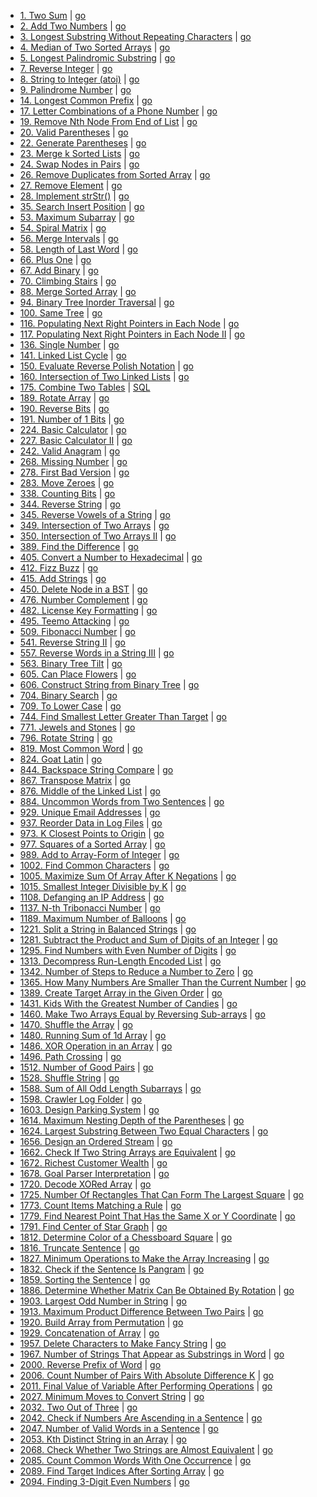 - [1. Two Sum](https://leetcode.com/problems/two-sum/)
  | [go](0000/0001.%20Two%20Sum/go/main.go)
- [2. Add Two Numbers](https://leetcode.com/problems/add-two-numbers/)
  | [go](0000/0002.%20Add%20Two%20Numbers/go/main.go)
- [3. Longest Substring Without Repeating Characters](https://leetcode.com/problems/longest-substring-without-repeating-characters/)
  | [go](0000/0003.%20Longest%20Substring%20Without%20Repeating%20Characters/go/main.go)
- [4. Median of Two Sorted Arrays](https://leetcode.com/problems/median-of-two-sorted-arrays/)
  | [go](0000/0004.%20Median%20of%20Two%20Sorted%20Arrays/go/main.go)
- [5. Longest Palindromic Substring](https://leetcode.com/problems/longest-palindromic-substring/)
  | [go](0000/0005.%20Longest%20Palindromic%20Substring/go/main.go)
- [7. Reverse Integer](https://leetcode.com/problems/reverse-integer/)
  | [go](0000/0007.%20Reverse%20Integer/go/main.go)
- [8. String to Integer (atoi)](https://leetcode.com/problems/string-to-integer-atoi/)
  | [go](0000/0008.%20String%20to%20Integer%20(atoi)/go/main.go)
- [9. Palindrome Number](https://leetcode.com/problems/palindrome-number/)
  | [go](0000/0009.%20Palindrome%20Number/go/main.go)
- [14. Longest Common Prefix](https://leetcode.com/problems/longest-common-prefix/)
  | [go](0000/0014.%20Longest%20Common%20Prefix/go/main.go)
- [17. Letter Combinations of a Phone Number](https://leetcode.com/problems/letter-combinations-of-a-phone-number/)
  | [go](0000/0017.%20Letter%20Combinations%20of%20a%20Phone%20Number/go/main.go)
- [19. Remove Nth Node From End of List](https://leetcode.com/problems/remove-nth-node-from-end-of-list/)
  | [go](0000/0019.%20Remove%20Nth%20Node%20From%20End%20of%20List/go/main.go)
- [20. Valid Parentheses](https://leetcode.com/problems/valid-parentheses/)
  | [go](0000/0020.%20Valid%20Parentheses/go/main.go)
- [22. Generate Parentheses](https://leetcode.com/problems/generate-parentheses/)
  | [go](0000/0022.%20Generate%20Parentheses/go/main.go)
- [23. Merge k Sorted Lists](https://leetcode.com/problems/merge-k-sorted-lists/)
  | [go](0000/0023.%20Merge%20k%20Sorted%20Lists/go/main.go)
- [24. Swap Nodes in Pairs](https://leetcode.com/problems/swap-nodes-in-pairs/)
  | [go](0000/0024.%20Swap%20Nodes%20in%20Pairs/go/main.go)
- [26. Remove Duplicates from Sorted Array](https://leetcode.com/problems/remove-duplicates-from-sorted-array/)
  | [go](0000/0026.%20Remove%20Duplicates%20from%20Sorted%20Array/go/main.go)
- [27. Remove Element](https://leetcode.com/problems/remove-element/)
  | [go](0000/0027.%20Remove%20Element/go/main.go)
- [28. Implement strStr()](https://leetcode.com/problems/implement-strstr/)
  | [go](0000/0028.%20Implement%20strStr()/go/main.go)
- [35. Search Insert Position](https://leetcode.com/problems/search-insert-position/)
  | [go](0000/0035.%20Search%20Insert%20Position/go/main.go)
- [53. Maximum Subarray](https://leetcode.com/problems/maximum-subarray/)
  | [go](0000/0053.%20Maximum%20Subarray/go/main.go)
- [54. Spiral Matrix](https://leetcode.com/problems/spiral-matrix/)
  | [go](0000/0054.%20Spiral%20Matrix/go/main.go)
- [56. Merge Intervals](https://leetcode.com/problems/merge-intervals/)
  | [go](0000/0056.%20Merge%20Intervals/go/main.go)
- [58. Length of Last Word](https://leetcode.com/problems/length-of-last-word/)
  | [go](0000/0058.%20Length%20of%20Last%20Word/go/main.go)
- [66. Plus One](https://leetcode.com/problems/plus-one/)
  | [go](0000/0066.%20Plus%20One/go/main.go)
- [67. Add Binary](https://leetcode.com/problems/add-binary/)
  | [go](0000/0067.%20Add%20Binary/go/main.go)
- [70. Climbing Stairs](https://leetcode.com/problems/climbing-stairs/)
  | [go](0000/0070.%20Climbing%20Stairs/go/main.go)
- [88. Merge Sorted Array](https://leetcode.com/problems/merge-sorted-array/)
  | [go](0000/0088.%20Merge%20Sorted%20Array/go/main.go)
- [94. Binary Tree Inorder Traversal](https://leetcode.com/problems/binary-tree-inorder-traversal/)
  | [go](0000/0094.%20Binary%20Tree%20Inorder%20Traversal/go/main.go)
- [100. Same Tree](https://leetcode.com/problems/same-tree/)
  | [go](0100/0100.%20Same%20Tree/go/main.go)
- [116. Populating Next Right Pointers in Each Node](https://leetcode.com/problems/populating-next-right-pointers-in-each-node/)
  | [go](0100/0116.%20Populating%20Next%20Right%20Pointers%20in%20Each%20Node/go/main.go)
- [117. Populating Next Right Pointers in Each Node II](https://leetcode.com/problems/populating-next-right-pointers-in-each-node-ii/)
  | [go](0100/0117.%20Populating%20Next%20Right%20Pointers%20in%20Each%20Node%20II/go/main.go)
- [136. Single Number](https://leetcode.com/problems/single-number/)
  | [go](0100/0136.%20Single%20Number/go/main.go)
- [141. Linked List Cycle](https://leetcode.com/problems/linked-list-cycle/)
  | [go](0100/0141.%20Linked%20List%20Cycle/go/main.go)
- [150. Evaluate Reverse Polish Notation](https://leetcode.com/problems/evaluate-reverse-polish-notation/)
  | [go](0100/0150.%20Evaluate%20Reverse%20Polish%20Notation/go/main.go)
- [160. Intersection of Two Linked Lists](https://leetcode.com/problems/intersection-of-two-linked-lists/)
  | [go](0100/0160.%20Intersection%20of%20Two%20Linked%20Lists/go/main.go)
- [175. Combine Two Tables](https://leetcode.com/problems/combine-two-tables/)
  | [SQL](0100/0175.%20Combine%20Two%20Tables/sql/main.sql)
- [189. Rotate Array](https://leetcode.com/problems/rotate-array/)
  | [go](0100/0189.%20Rotate%20Array/go/main.go)
- [190. Reverse Bits](https://leetcode.com/problems/reverse-bits/)
  | [go](0100/0190.%20Reverse%20Bits/go/main.go)
- [191. Number of 1 Bits](https://leetcode.com/problems/number-of-1-bits/)
  | [go](0100/0191.%20Number%20of%201%20Bits/go/main.go)
- [224. Basic Calculator](https://leetcode.com/problems/basic-calculator/)
  | [go](0200/0224.%20Basic%20Calculator/go/main.go)
- [227. Basic Calculator II](https://leetcode.com/problems/basic-calculator-ii/)
  | [go](0200/0227.%20Basic%20Calculator%20II/go/main.go)
- [242. Valid Anagram](https://leetcode.com/problems/valid-anagram/)
  | [go](0200/0242.%20Valid%20Anagram/go/main.go)
- [268. Missing Number](https://leetcode.com/problems/missing-number/)
  | [go](0200/0268.%20Missing%20Number/go/main.go)
- [278. First Bad Version](https://leetcode.com/problems/first-bad-version/)
  | [go](0200/0278.%20First%20Bad%20Version/go/main.go)
- [283. Move Zeroes](https://leetcode.com/problems/move-zeroes/)
  | [go](0200/0283.%20Move%20Zeroes/go/main.go)
- [338. Counting Bits](https://leetcode.com/problems/counting-bits/)
  | [go](0300/0338.%20Counting%20Bits/go/main.go)
- [344. Reverse String](https://leetcode.com/problems/reverse-string/)
  | [go](0300/0344.%20Reverse%20String/go/main.go)
- [345. Reverse Vowels of a String](https://leetcode.com/problems/reverse-vowels-of-a-string/)
  | [go](0300/0345.%20Reverse%20Vowels%20of%20a%20String/go/main.go)
- [349. Intersection of Two Arrays](https://leetcode.com/problems/intersection-of-two-arrays/)
  | [go](0300/0349.%20Intersection%20of%20Two%20Arrays/go/main.go)
- [350. Intersection of Two Arrays II](https://leetcode.com/problems/intersection-of-two-arrays-ii/)
  | [go](0300/0350.%20Intersection%20of%20Two%20Arrays%20II/go/main.go)
- [389. Find the Difference](https://leetcode.com/problems/find-the-difference/)
  | [go](0300/0389.%20Find%20the%20Difference/go/main.go)
- [405. Convert a Number to Hexadecimal](https://leetcode.com/problems/convert-a-number-to-hexadecimal/)
  | [go](0400/0405.%20Convert%20a%20Number%20to%20Hexadecimal/go/main.go)
- [412. Fizz Buzz](https://leetcode.com/problems/fizz-buzz/)
  | [go](0400/0412.%20Fizz%20Buzz/go/main.go)
- [415. Add Strings](https://leetcode.com/problems/add-strings/)
  | [go](0400/0415.%20Add%20Strings/go/main.go)
- [450. Delete Node in a BST](https://leetcode.com/problems/delete-node-in-a-bst/)
  | [go](0400/0450.%20Delete%20Node%20in%20a%20BST/go/main.go)
- [476. Number Complement](https://leetcode.com/problems/number-complement/)
  | [go](0400/0476.%20Number%20Complement/go/main.go)
- [482. License Key Formatting](https://leetcode.com/problems/license-key-formatting/)
  | [go](0400/0482.%20License%20Key%20Formatting/go/main.go)
- [495. Teemo Attacking](https://leetcode.com/problems/teemo-attacking/)
  | [go](0400/0495.%20Teemo%20Attacking/go/main.go)
- [509. Fibonacci Number](https://leetcode.com/problems/fibonacci-number/)
  | [go](0500/0509.%20Fibonacci%20Number/go/main.go)
- [541. Reverse String II](https://leetcode.com/problems/reverse-string-ii/)
  | [go](0500/0541.%20Reverse%20String%20II/go/main.go)
- [557. Reverse Words in a String III](https://leetcode.com/problems/reverse-words-in-a-string-iii/)
  | [go](0500/0557.%20Reverse%20Words%20in%20a%20String%20III/go/main.go)
- [563. Binary Tree Tilt](https://leetcode.com/problems/binary-tree-tilt/)
  | [go](0500/0563.%20Binary%20Tree%20Tilt/go/main.go)
- [605. Can Place Flowers](https://leetcode.com/problems/can-place-flowers/)
  | [go](0600/0605.%20Can%20Place%20Flowers/go/main.go)
- [606. Construct String from Binary Tree](https://leetcode.com/problems/construct-string-from-binary-tree/)
  | [go](0600/0606.%20Construct%20String%20from%20Binary%20Tree/go/main.go)
- [704. Binary Search](https://leetcode.com/problems/binary-search/)
  | [go](0700/0704.%20Binary%20Search/go/main.go)
- [709. To Lower Case](https://leetcode.com/problems/to-lower-case/)
  | [go](0700/0709.%20To%20Lower%20Case/go/main.go)
- [744. Find Smallest Letter Greater Than Target](https://leetcode.com/problems/find-smallest-letter-greater-than-target/)
  | [go](0700/0744.%20Find%20Smallest%20Letter%20Greater%20Than%20Target/go/main.go)
- [771. Jewels and Stones](https://leetcode.com/problems/jewels-and-stones/)
  | [go](0700/0771.%20Jewels%20and%20Stones/go/main.go)
- [796. Rotate String](https://leetcode.com/problems/rotate-string/)
  | [go](0700/0796.%20Rotate%20String/go/main.go)
- [819. Most Common Word](https://leetcode.com/problems/most-common-word/)
  | [go](0800/0819.%20Most%20Common%20Word/go/main.go)
- [824. Goat Latin](https://leetcode.com/problems/goat-latin/)
  | [go](0800/0824.%20Goat%20Latin/go/main.go)
- [844. Backspace String Compare](https://leetcode.com/problems/backspace-string-compare/)
  | [go](0800/0844.%20Backspace%20String%20Compare/go/main.go)
- [867. Transpose Matrix](https://leetcode.com/problems/transpose-matrix/)
  | [go](0800/0867.%20Transpose%20Matrix/go/main.go)
- [876. Middle of the Linked List](https://leetcode.com/problems/middle-of-the-linked-list/)
  | [go](0800/0876.%20Middle%20of%20the%20Linked%20List/go/main.go)
- [884. Uncommon Words from Two Sentences](https://leetcode.com/problems/uncommon-words-from-two-sentences/)
  | [go](0800/0884.%20Uncommon%20Words%20from%20Two%20Sentences/go/main.go)
- [929. Unique Email Addresses](https://leetcode.com/problems/unique-email-addresses/)
  | [go](0900/0929.%20Unique%20Email%20Addresses/go/main.go)
- [937. Reorder Data in Log Files](https://leetcode.com/problems/reorder-data-in-log-files/)
  | [go](0900/0937.%20Reorder%20Data%20in%20Log%20Files/go/main.go)
- [973. K Closest Points to Origin](https://leetcode.com/problems/k-closest-points-to-origin/)
  | [go](0900/0973.%20K%20Closest%20Points%20to%20Origin/go/main.go)
- [977. Squares of a Sorted Array](https://leetcode.com/problems/squares-of-a-sorted-array/)
  | [go](0900/0977.%20Squares%20of%20a%20Sorted%20Array/go/main.go)
- [989. Add to Array-Form of Integer](https://leetcode.com/problems/add-to-array-form-of-integer/)
  | [go](0900/0989.%20Add%20to%20Array-Form%20of%20Integer/go/main.go)
- [1002. Find Common Characters](https://leetcode.com/problems/find-common-characters/)
  | [go](1000/1002.%20Find%20Common%20Characters/go/main.go)
- [1005. Maximize Sum Of Array After K Negations](https://leetcode.com/problems/maximize-sum-of-array-after-k-negations/)
  | [go](1000/1005.%20Maximize%20Sum%20Of%20Array%20After%20K%20Negations/go/main.go)
- [1015. Smallest Integer Divisible by K](https://leetcode.com/problems/smallest-integer-divisible-by-k/)
  | [go](1000/1015.%20Smallest%20Integer%20Divisible%20by%20K/go/main.go)
- [1108. Defanging an IP Address](https://leetcode.com/problems/defanging-an-ip-address/)
  | [go](1100/1108.%20Defanging%20an%20IP%20Address/go/main.go)
- [1137. N-th Tribonacci Number](https://leetcode.com/problems/n-th-tribonacci-number/)
  | [go](1100/1137.%20N-th%20Tribonacci%20Number/go/main.go)
- [1189. Maximum Number of Balloons](https://leetcode.com/problems/maximum-number-of-balloons/)
  | [go](1100/1189.%20Maximum%20Number%20of%20Balloons/go/main.go)
- [1221. Split a String in Balanced Strings](https://leetcode.com/problems/split-a-string-in-balanced-strings/)
  | [go](1200/1221.%20Split%20a%20String%20in%20Balanced%20Strings/go/main.go)
- [1281. Subtract the Product and Sum of Digits of an Integer](https://leetcode.com/problems/subtract-the-product-and-sum-of-digits-of-an-integer/)
  | [go](1200/1281.%20Subtract%20the%20Product%20and%20Sum%20of%20Digits%20of%20an%20Integer/go/main.go)
- [1295. Find Numbers with Even Number of Digits](https://leetcode.com/problems/find-numbers-with-even-number-of-digits/)
  | [go](1200/1295.%20Find%20Numbers%20with%20Even%20Number%20of%20Digits/go/main.go)
- [1313. Decompress Run-Length Encoded List](https://leetcode.com/problems/decompress-run-length-encoded-list/)
  | [go](1300/1313.%20Decompress%20Run-Length%20Encoded%20List/go/main.go)
- [1342. Number of Steps to Reduce a Number to Zero](https://leetcode.com/problems/number-of-steps-to-reduce-a-number-to-zero/)
  | [go](1300/1342.%20Number%20of%20Steps%20to%20Reduce%20a%20Number%20to%20Zero/go/main.go)
- [1365. How Many Numbers Are Smaller Than the Current Number](https://leetcode.com/problems/how-many-numbers-are-smaller-than-the-current-number/)
  | [go](1300/1365.%20How%20Many%20Numbers%20Are%20Smaller%20Than%20the%20Current%20Number/go/main.go)
- [1389. Create Target Array in the Given Order](https://leetcode.com/problems/create-target-array-in-the-given-order/)
  | [go](1300/1389.%20Create%20Target%20Array%20in%20the%20Given%20Order/go/main.go)
- [1431. Kids With the Greatest Number of Candies](https://leetcode.com/problems/kids-with-the-greatest-number-of-candies/)
  | [go](1400/1431.%20Kids%20With%20the%20Greatest%20Number%20of%20Candies/go/main.go)
- [1460. Make Two Arrays Equal by Reversing Sub-arrays](https://leetcode.com/problems/make-two-arrays-equal-by-reversing-sub-arrays/)
  | [go](1400/1460.%20Make%20Two%20Arrays%20Equal%20by%20Reversing%20Sub-arrays/go/main.go)
- [1470. Shuffle the Array](https://leetcode.com/problems/shuffle-the-array/)
  | [go](1400/1470.%20Shuffle%20the%20Array/go/main.go)
- [1480. Running Sum of 1d Array](https://leetcode.com/problems/running-sum-of-1d-array/)
  | [go](1400/1480.%20Running%20Sum%20of%201d%20Array/go/main.go)
- [1486. XOR Operation in an Array](https://leetcode.com/problems/xor-operation-in-an-array/)
  | [go](1400/1486.%20XOR%20Operation%20in%20an%20Array/go/main.go)
- [1496. Path Crossing](https://leetcode.com/problems/path-crossing/)
  | [go](1400/1496.%20Path%20Crossing/go/main.go)
- [1512. Number of Good Pairs](https://leetcode.com/problems/number-of-good-pairs/)
  | [go](1500/1512.%20Number%20of%20Good%20Pairs/go/main.go)
- [1528. Shuffle String](https://leetcode.com/problems/shuffle-string/)
  | [go](1500/1528.%20Shuffle%20String/go/main.go)
- [1588. Sum of All Odd Length Subarrays](https://leetcode.com/problems/sum-of-all-odd-length-subarrays/)
  | [go](1500/1588.%20Sum%20of%20All%20Odd%20Length%20Subarrays/go/main.go)
- [1598. Crawler Log Folder](https://leetcode.com/problems/crawler-log-folder/)
  | [go](1500/1598.%20Crawler%20Log%20Folder/go/main.go)
- [1603. Design Parking System](https://leetcode.com/problems/design-parking-system/)
  | [go](1600/1603.%20Design%20Parking%20System/go/main.go)
- [1614. Maximum Nesting Depth of the Parentheses](https://leetcode.com/problems/maximum-nesting-depth-of-the-parentheses/)
  | [go](1600/1614.%20Maximum%20Nesting%20Depth%20of%20the%20Parentheses/go/main.go)
- [1624. Largest Substring Between Two Equal Characters](https://leetcode.com/problems/largest-substring-between-two-equal-characters/)
  | [go](1600/1624.%20Largest%20Substring%20Between%20Two%20Equal%20Characters/go/main.go)
- [1656. Design an Ordered Stream](https://leetcode.com/problems/design-an-ordered-stream/)
  | [go](1600/1656.%20Design%20an%20Ordered%20Stream/go/main.go)
- [1662. Check If Two String Arrays are Equivalent](https://leetcode.com/problems/check-if-two-string-arrays-are-equivalent/)
  | [go](1600/1662.%20Check%20If%20Two%20String%20Arrays%20are%20Equivalent/go/main.go)
- [1672. Richest Customer Wealth](https://leetcode.com/problems/richest-customer-wealth/)
  | [go](1600/1672.%20Richest%20Customer%20Wealth/go/main.go)
- [1678. Goal Parser Interpretation](https://leetcode.com/problems/goal-parser-interpretation/)
  | [go](1600/1678.%20Goal%20Parser%20Interpretation/go/main.go)
- [1720. Decode XORed Array](https://leetcode.com/problems/decode-xored-array/)
  | [go](1700/1720.%20Decode%20XORed%20Array/go/main.go)
- [1725. Number Of Rectangles That Can Form The Largest Square](https://leetcode.com/problems/number-of-rectangles-that-can-form-the-largest-square/)
  | [go](1700/1725.%20Number%20Of%20Rectangles%20That%20Can%20Form%20The%20Largest%20Square/go/main.go)
- [1773. Count Items Matching a Rule](https://leetcode.com/problems/count-items-matching-a-rule/)
  | [go](1700/1773.%20Count%20Items%20Matching%20a%20Rule/go/main.go)
- [1779. Find Nearest Point That Has the Same X or Y Coordinate](https://leetcode.com/problems/find-nearest-point-that-has-the-same-x-or-y-coordinate/)
  | [go](1700/1779.%20Find%20Nearest%20Point%20That%20Has%20the%20Same%20X%20or%20Y%20Coordinate/go/main.go)
- [1791. Find Center of Star Graph](https://leetcode.com/problems/find-center-of-star-graph/)
  | [go](1700/1791.%20Find%20Center%20of%20Star%20Graph/go/main.go)
- [1812. Determine Color of a Chessboard Square](https://leetcode.com/problems/determine-color-of-a-chessboard-square/)
  | [go](1800/1812.%20Determine%20Color%20of%20a%20Chessboard%20Square/go/main.go)
- [1816. Truncate Sentence](https://leetcode.com/problems/truncate-sentence/)
  | [go](1800/1816.%20Truncate%20Sentence/go/main.go)
- [1827. Minimum Operations to Make the Array Increasing](https://leetcode.com/problems/minimum-operations-to-make-the-array-increasing/)
  | [go](1800/1827.%20Minimum%20Operations%20to%20Make%20the%20Array%20Increasing/go/main.go)
- [1832. Check if the Sentence Is Pangram](https://leetcode.com/problems/check-if-the-sentence-is-pangram/)
  | [go](1800/1832.%20Check%20if%20the%20Sentence%20Is%20Pangram/go/main.go)
- [1859. Sorting the Sentence](https://leetcode.com/problems/sorting-the-sentence/)
  | [go](1800/1859.%20Sorting%20the%20Sentence/go/main.go)
- [1886. Determine Whether Matrix Can Be Obtained By Rotation](https://leetcode.com/problems/determine-whether-matrix-can-be-obtained-by-rotation/)
  | [go](1800/1886.%20Determine%20Whether%20Matrix%20Can%20Be%20Obtained%20By%20Rotation/go/main.go)
- [1903. Largest Odd Number in String](https://leetcode.com/problems/largest-odd-number-in-string/)
  | [go](1900/1903.%20Largest%20Odd%20Number%20in%20String/go/main.go)
- [1913. Maximum Product Difference Between Two Pairs](https://leetcode.com/problems/maximum-product-difference-between-two-pairs/)
  | [go](1900/1913.%20Maximum%20Product%20Difference%20Between%20Two%20Pairs/go/main.go)
- [1920. Build Array from Permutation](https://leetcode.com/problems/build-array-from-permutation/)
  | [go](1900/1920.%20Build%20Array%20from%20Permutation/go/main.go)
- [1929. Concatenation of Array](https://leetcode.com/problems/concatenation-of-array/)
  | [go](1900/1929.%20Concatenation%20of%20Array/go/main.go)
- [1957. Delete Characters to Make Fancy String](https://leetcode.com/problems/delete-characters-to-make-fancy-string/)
  | [go](1900/1957.%20Delete%20Characters%20to%20Make%20Fancy%20String/go/main.go)
- [1967. Number of Strings That Appear as Substrings in Word](https://leetcode.com/problems/number-of-strings-that-appear-as-substrings-in-word/)
  | [go](1900/1967.%20Number%20of%20Strings%20That%20Appear%20as%20Substrings%20in%20Word/go/main.go)
- [2000. Reverse Prefix of Word](https://leetcode.com/problems/reverse-prefix-of-word/)
  | [go](2000/2000.%20Reverse%20Prefix%20of%20Word/go/main.go)
- [2006. Count Number of Pairs With Absolute Difference K](https://leetcode.com/problems/count-number-of-pairs-with-absolute-difference-k/)
  | [go](2000/2006.%20Count%20Number%20of%20Pairs%20With%20Absolute%20Difference%20K/go/main.go)
- [2011. Final Value of Variable After Performing Operations](https://leetcode.com/problems/final-value-of-variable-after-performing-operations/)
  | [go](2000/2011.%20Final%20Value%20of%20Variable%20After%20Performing%20Operations/go/main.go)
- [2027. Minimum Moves to Convert String](https://leetcode.com/problems/minimum-moves-to-convert-string/)
  | [go](2000/2027.%20Minimum%20Moves%20to%20Convert%20String/go/main.go)
- [2032. Two Out of Three](https://leetcode.com/problems/two-out-of-three/)
  | [go](2000/2032.%20Two%20Out%20of%20Three/go/main.go)
- [2042. Check if Numbers Are Ascending in a Sentence](https://leetcode.com/problems/check-if-numbers-are-ascending-in-a-sentence/)
  | [go](2000/2042.%20Check%20if%20Numbers%20Are%20Ascending%20in%20a%20Sentence/go/main.go)
- [2047. Number of Valid Words in a Sentence](https://leetcode.com/problems/number-of-valid-words-in-a-sentence/)
  | [go](2000/2047.%20Number%20of%20Valid%20Words%20in%20a%20Sentence/go/main.go)
- [2053. Kth Distinct String in an Array](https://leetcode.com/problems/kth-distinct-string-in-an-array/)
  | [go](2000/2053.%20Kth%20Distinct%20String%20in%20an%20Array/go/main.go)
- [2068. Check Whether Two Strings are Almost Equivalent](https://leetcode.com/problems/check-whether-two-strings-are-almost-equivalent/)
  | [go](2000/2068.%20Check%20Whether%20Two%20Strings%20are%20Almost%20Equivalent/go/main.go)
- [2085. Count Common Words With One Occurrence](https://leetcode.com/problems/count-common-words-with-one-occurrence/)
  | [go](2000/2085.%20Count%20Common%20Words%20With%20One%20Occurrence/go/main.go)
- [2089. Find Target Indices After Sorting Array](https://leetcode.com/problems/find-target-indices-after-sorting-array/)
  | [go](2000/2089.%20Find%20Target%20Indices%20After%20Sorting%20Array/go/main.go)
- [2094. Finding 3-Digit Even Numbers](https://leetcode.com/problems/finding-3-digit-even-numbers/)
  | [go](2000/2094.%20Finding%203-Digit%20Even%20Numbers/go/main.go)
